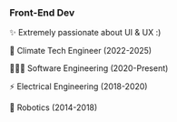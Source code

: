 ### Front-End Dev
✨ Extremely passionate about UI & UX :)

💚 Climate Tech Engineer (2022-2025)

👩🏼‍💻 Software Engineering (2020-Present)

⚡️ Electrical Engineering (2018-2020)

🤖 Robotics (2014-2018)

<!--
**k-berryman/k-berryman** is a ✨ _special_ ✨ repository because its `README.md` (this file) appears on your GitHub profile.

Here are some ideas to get you started:

- 🔭 I’m currently working on ...
- 🌱 I’m currently learning ...
- 👯 I’m looking to collaborate on ...
- 🤔 I’m looking for help with ...
- 💬 Ask me about ...
- 📫 How to reach me: ...
- 😄 Pronouns: ...
- ⚡ Fun fact: ...
-->
